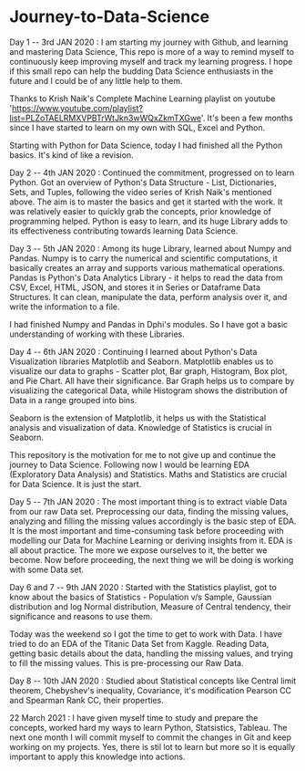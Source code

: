 # Journey-to-Data-Science

Day 1 -- 3rd JAN 2020 : 
I am starting my journey with Github, and learning and mastering Data Science, This repo is more of a way to remind myself to continuously keep improving myself and track my
learning progress. I hope if this small repo can help the budding Data Science enthusiasts in the future and I could be of any little help to them.

Thanks to Krish Naik's Complete Machine Learning playlist on youtube 'https://www.youtube.com/playlist?list=PLZoTAELRMXVPBTrWtJkn3wWQxZkmTXGwe'. 
It's been a few months since I have started to learn on my own with SQL, Excel and Python.

Starting with Python for Data Science, today I had finished all the Python basics. It's kind of like a revision.

Day 2 -- 4th JAN 2020 :
Continued the commitment, progressed on to learn Python. Got an overview of Python's Data Structure - List, Dictionaries, Sets, and Tuples, following the video series of Krish Naik's mentioned above.
The aim is to master the basics and get it started with the work. It was relatively easier to quickly grab the concepts, prior knowledge of programming helped.
Python is easy to learn, and its huge Library adds to its effectiveness contributing towards learning Data Science.

Day 3 -- 5th JAN 2020 :
Among its huge Library, learned about Numpy and Pandas.
Numpy is to carry the numerical and scientific computations, it basically creates an array and supports various mathematical operations.
Pandas is Python's Data Analytics Library - it helps to read the data from CSV, Excel, HTML, JSON, and stores it in Series or Dataframe Data Structures. It can clean, manipulate the data, perform analysis over it, and write the information to a file.
 
I had finished Numpy and Pandas in Dphi's modules. So I have got a basic understanding of working with these Libraries.

Day 4 -- 6th JAN 2020 :
Continuing I learned about Python's Data Visualization libraries Matplotlib and Seaborn. Matplotlib enables us to visualize our data to graphs - Scatter plot, Bar graph, Histogram, Box plot, and Pie Chart. All have their significance. Bar Graph helps us to compare by visualizing the categorical Data, while Histogram shows the distribution of Data in a range grouped into bins.

Seaborn is the extension of Matplotlib, it helps us with the Statistical analysis and visualization of data. Knowledge of Statistics is crucial in Seaborn. 

This repository is the motivation for me to not give up and continue the journey to Data Science. Following now I would be learning EDA (Exploratory Data Analysis) and Statistics. Maths and Statistics are crucial for Data Science. It is just the start.

Day 5 -- 7th JAN 2020 :
The most important thing is to extract viable Data from our raw Data set. Preprocessing our data, finding the missing values, analyzing and filling the missing values accordingly is the basic step of EDA. It is the most important and time-consuming task before proceeding with modelling our Data for Machine Learning or deriving insights from it.
EDA is all about practice. The more we expose ourselves to it, the better we become. Now before proceeding, the next thing we will be doing is working with some Data set.
 
Day 6 and 7 -- 9th JAN 2020 :
Started with the Statistics playlist, got to know about the basics of Statistics - Population v/s Sample, Gaussian distribution and log Normal distribution, Measure of Central tendency, their significance and reasons to use them.

Today was the weekend so I got the time to get to work with Data. I have tried to do an EDA of the Titanic Data Set from Kaggle. 
Reading Data, getting basic details about the data, handling the missing values, and trying to fill the missing values. This is pre-processing our Raw Data.

Day 8 -- 10th JAN 2020 :
Studied about Statistical concepts like Central limit theorem, Chebyshev's inequality, Covariance, it's modification Pearson CC and Spearman Rank CC, their properties.


22 March 2021 :
I have given myself time to study and prepare the concepts, worked hard my ways to learn Python, Statsistics, Tableau. The next one month I will commit myself to commit the changes in Git and keep working on my projects.
Yes, there is stil lot to learn but more so it is equally important to apply this knowledge into actions.








